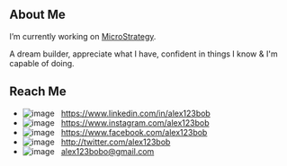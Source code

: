 <!--
**alex123bob/alex123bob** is a ✨ _special_ ✨ repository because its `README.md` (this file) appears on your GitHub profile.

Here are some ideas to get you started:

- 🔭 I’m currently working on ...
- 🌱 I’m currently learning ...
- 👯 I’m looking to collaborate on ...
- 🤔 I’m looking for help with ...
- 💬 Ask me about ...
- 📫 How to reach me: ...
- 😄 Pronouns: ...
- ⚡ Fun fact: ...
-->

## About Me

I’m currently working on [MicroStrategy](https://github.com/microstrategy).

A dream builder, appreciate what I have, confident in things I know & I'm capable of doing.

## Reach Me

- ![image](https://user-images.githubusercontent.com/5180511/120419518-3a43d700-c395-11eb-8f9d-79229fb2fbf9.png) &nbsp; https://www.linkedin.com/in/alex123bob
- ![image](https://user-images.githubusercontent.com/5180511/120419546-4891f300-c395-11eb-9a13-7a41446d89ab.png) &nbsp; https://www.instagram.com/alex123bob
- ![image](https://user-images.githubusercontent.com/5180511/120419577-52b3f180-c395-11eb-8d38-4d145e379ae2.png) &nbsp; https://www.facebook.com/alex123bob
- ![image](https://user-images.githubusercontent.com/5180511/120419607-5cd5f000-c395-11eb-8187-482e2f4c3b00.png) &nbsp; http://twitter.com/alex123bob
- ![image](https://user-images.githubusercontent.com/5180511/120420374-d8846c80-c396-11eb-98b0-5b22240e0064.png) &nbsp; [alex123bobo@gmail.com](mailto:alex123bobo@gmail.com)
